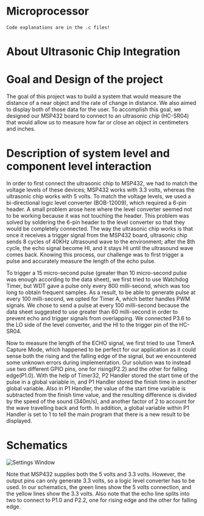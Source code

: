 # Microprocessor

	Code explanations are in the .c files! 

# About Ultrasonic Chip Integration

# Goal and Design of the project
The goal of this project was to build a system that would measure the distance of a near object and the rate of change in distance. We also aimed to display both of those data for the user. To accomplish this goal, we designed our MSP432 board to connect to an ultrasonic chip (HC-SR04) that would allow us to measure how far or close an object in centimeters and inches.  

# Description of system level and component level interaction
In order to first connect the ultrasonic chip to MSP432, we had to match the voltage levels of these devices; MSP432 works with 3.3 volts, whereas the ultrasonic chip works with 5 volts. To match the voltage levels, we used a bi-directional logic level converter (BOB-12009), which required a 6-pin header. A small problem arose here where the level converter seemed not to be working because it was not touching the header. This problem was solved by soldering the 6-pin header to the level converter so that they would be completely connected. The way the ultrasonic chip works is that once it receives a trigger signal from the MSP432 board, ultrasonic chip sends 8 cycles of 40KHz ultrasound wave to the environment; after the 8th cycle, the echo signal become HI, and it stays HI until the ultrasound wave comes back. Knowing this process, our challenge was to first trigger a pulse and accurately measure the length of the echo pulse. 

To trigger a 15 micro-second pulse (greater than 10 micro-second pulse was enough according to the data sheet), we first tried to use Watchdog Timer, but WDT gave a pulse only every 800 milli-second, which was too long to obtain frequent samples. As a result, to be able to generate pulse at every 100 milli-second, we opted for Timer A, which better handles PWM signals. We chose to send a pulse at every 100 milli-second because the data sheet suggested to use greater than 60 milli-second in order to prevent echo and trigger signals from overlapping. We connected P3.6 to the LO side of the level converter, and the HI to the trigger pin of the HC-SR04. 

Now to measure the length of the ECHO signal, we first tried to use TimerA Capture Mode, which happened to be perfect for our application as it could sense both the rising and the falling edge of the signal, but we encountered some unknown errors during implementation. Our solution was to instead use two different GPIO pins, one for rising(P2.2) and the other for falling edge(P1.0). With the help of Timer32, P2 Handler stored the start time of the pulse in a global variable in, and P1 Handler stored the finish time in another global variable. Also in P1 Handler, the value of the start time variable is subtracted from the finish time value, and the resulting difference is divided by the speed of the sound (340m/s), and another factor of 2 to account for the wave travelling back and forth. In addition, a global variable within P1 Handler is set to 1 to tell the main program that there is a new result to be displayed. 




# Schematics
![Settings Window](https://raw.github.com/bdhkim/Microprocessor/master/Screenshots/Schematics.png)


Note that MSP432 supplies both the 5 volts and 3.3 volts. However, the output pins can only generate 3.3 volts, so a logic level converter has to be used. In our schematics, the green lines show the 5 volts connection, and the yellow lines show the 3.3 volts.  Also note that the echo line splits into two to connect to P1.0 and P2.2, one for rising edge and the other for falling edge. 




             
